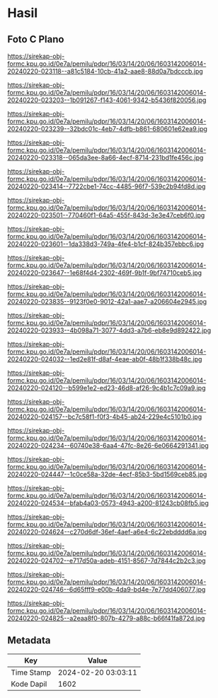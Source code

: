 # Hasil

## Foto C Plano

https://sirekap-obj-formc.kpu.go.id/0e7a/pemilu/pdpr/16/03/14/20/06/1603142006014-20240220-023118--a81c5184-10cb-41a2-aae8-88d0a7bdcccb.jpg

https://sirekap-obj-formc.kpu.go.id/0e7a/pemilu/pdpr/16/03/14/20/06/1603142006014-20240220-023203--1b091267-f143-4061-9342-b5436f820056.jpg

https://sirekap-obj-formc.kpu.go.id/0e7a/pemilu/pdpr/16/03/14/20/06/1603142006014-20240220-023239--32bdc01c-4eb7-4dfb-b861-680601e62ea9.jpg

https://sirekap-obj-formc.kpu.go.id/0e7a/pemilu/pdpr/16/03/14/20/06/1603142006014-20240220-023318--065da3ee-8a66-4ecf-8714-231bd1fe456c.jpg

https://sirekap-obj-formc.kpu.go.id/0e7a/pemilu/pdpr/16/03/14/20/06/1603142006014-20240220-023414--7722cbe1-74cc-4485-96f7-539c2b94fd8d.jpg

https://sirekap-obj-formc.kpu.go.id/0e7a/pemilu/pdpr/16/03/14/20/06/1603142006014-20240220-023501--770460f1-64a5-455f-843d-3e3e47ceb6f0.jpg

https://sirekap-obj-formc.kpu.go.id/0e7a/pemilu/pdpr/16/03/14/20/06/1603142006014-20240220-023601--1da338d3-749a-4fe4-b1cf-824b357ebbc6.jpg

https://sirekap-obj-formc.kpu.go.id/0e7a/pemilu/pdpr/16/03/14/20/06/1603142006014-20240220-023647--1e68f4d4-2302-469f-9b1f-9bf74710ceb5.jpg

https://sirekap-obj-formc.kpu.go.id/0e7a/pemilu/pdpr/16/03/14/20/06/1603142006014-20240220-023835--9123f0e0-9012-42a1-aae7-a206604e2945.jpg

https://sirekap-obj-formc.kpu.go.id/0e7a/pemilu/pdpr/16/03/14/20/06/1603142006014-20240220-023933--4b098a71-3077-4dd3-a7b6-eb8e9d892422.jpg

https://sirekap-obj-formc.kpu.go.id/0e7a/pemilu/pdpr/16/03/14/20/06/1603142006014-20240220-024032--1ed2e81f-d8af-4eae-ab0f-48b1f338b48c.jpg

https://sirekap-obj-formc.kpu.go.id/0e7a/pemilu/pdpr/16/03/14/20/06/1603142006014-20240220-024120--b599e1e2-ed23-46d8-af26-9c4b1c7c09a9.jpg

https://sirekap-obj-formc.kpu.go.id/0e7a/pemilu/pdpr/16/03/14/20/06/1603142006014-20240220-024157--bc7c58f1-f0f3-4b45-ab24-229e4c5101b0.jpg

https://sirekap-obj-formc.kpu.go.id/0e7a/pemilu/pdpr/16/03/14/20/06/1603142006014-20240220-024234--60740e38-6aa4-47fc-8e26-6e0664291341.jpg

https://sirekap-obj-formc.kpu.go.id/0e7a/pemilu/pdpr/16/03/14/20/06/1603142006014-20240220-024447--1c0ce58a-32de-4ecf-85b3-5bd1569ceb85.jpg

https://sirekap-obj-formc.kpu.go.id/0e7a/pemilu/pdpr/16/03/14/20/06/1603142006014-20240220-024534--bfab4a03-0573-4943-a200-81243cb08fb5.jpg

https://sirekap-obj-formc.kpu.go.id/0e7a/pemilu/pdpr/16/03/14/20/06/1603142006014-20240220-024624--c270d6df-36ef-4aef-a6e4-6c22ebdddd6a.jpg

https://sirekap-obj-formc.kpu.go.id/0e7a/pemilu/pdpr/16/03/14/20/06/1603142006014-20240220-024702--e717d50a-adeb-4151-8567-7d7844c2b2c3.jpg

https://sirekap-obj-formc.kpu.go.id/0e7a/pemilu/pdpr/16/03/14/20/06/1603142006014-20240220-024746--6d65fff9-e00b-4da9-bd4e-7e77dd406077.jpg

https://sirekap-obj-formc.kpu.go.id/0e7a/pemilu/pdpr/16/03/14/20/06/1603142006014-20240220-024825--a2eaa8f0-807b-4279-a88c-b66f41fa872d.jpg


## Metadata

| Key        | Value               |
| ---------- | ------------------- |
| Time Stamp | 2024-02-20 03:03:11 |
| Kode Dapil | 1602                |



